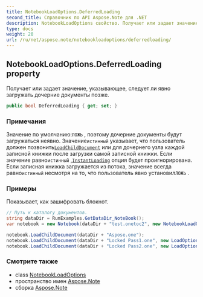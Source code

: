 ```yaml
---
title: NotebookLoadOptions.DeferredLoading
second_title: Справочник по API Aspose.Note для .NET
description: NotebookLoadOptions свойство. Получает или задает значение указывающее следует ли явно загружать дочерние документы позже.
type: docs
weight: 20
url: /ru/net/aspose.note/notebookloadoptions/deferredloading/
---
```

## NotebookLoadOptions.DeferredLoading property

Получает или задает значение, указывающее, следует ли явно загружать дочерние документы позже.

```csharp
public bool DeferredLoading { get; set; }
```

### Примечания

Значение по умолчанию:`ЛОЖЬ` , поэтому дочерние документы будут загружаться неявно. Значение`истинный` указывает, что пользователь должен позвонить[`LoadChildDocument`](../../notebook/loadchilddocument/) или для дочернего узла каждой записной книжки после загрузки самой записной книжки. Если значение равно`истинный` ,[`InstantLoading`](../instantloading/) опция будет проигнорирована. Если записная книжка загружается из потока, значение всегда равно`истинный` несмотря на то, что пользователь явно установил`ЛОЖЬ` .

### Примеры

Показывает, как зашифровать блокнот.

```csharp
// Путь к каталогу документов.
string dataDir = RunExamples.GetDataDir_NoteBook();
var notebook = new Notebook(dataDir + "test.onetoc2", new NotebookLoadOptions() { DeferredLoading = true });

notebook.LoadChildDocument(dataDir + "Aspose.one");  
notebook.LoadChildDocument(dataDir + "Locked Pass1.one", new LoadOptions() { DocumentPassword = "pass" });
notebook.LoadChildDocument(dataDir + "Locked Pass2.one", new LoadOptions() { DocumentPassword = "pass2" });
```

### Смотрите также

* class [NotebookLoadOptions](../)
* пространство имен [Aspose.Note](../../notebookloadoptions/)
* сборка [Aspose.Note](../../../)


